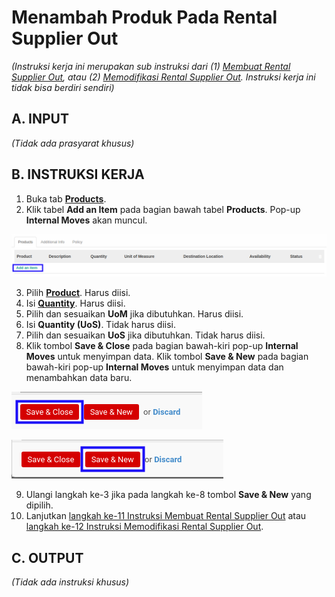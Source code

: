 # Menambah Produk Pada Rental Supplier Out

*(Instruksi kerja ini merupakan sub instruksi dari (1) [Membuat Rental Supplier Out](./membuat.md), atau (2) [Memodifikasi Rental Supplier Out](./modifikasi.md). Instruksi kerja ini tidak bisa berdiri sendiri)*

## A. INPUT

*(Tidak ada prasyarat khusus)*

## B. INSTRUKSI KERJA

1. Buka tab **[Products](./penjelasan.md#tab-products)**.
2. Klik tabel **Add an Item** pada bagian bawah tabel **Products**. Pop-up **Internal Moves** akan muncul.

![](../../img/rental-supplier-out/tombol-add-item-produk.png)

3. Pilih **[Product](./penjelasan.md#field-product)**. Harus diisi.
4. Isi **[Quantity](./penjelasan.md#field-quantity)**. Harus diisi.
5. Pilih dan sesuaikan **UoM** jika dibutuhkan. Harus diisi.
6. Isi **Quantity (UoS)**. Tidak harus diisi.
7. Pilih dan sesuaikan **UoS** jika dibutuhkan. Tidak harus diisi.
8. Klik tombol **Save & Close** pada bagian bawah-kiri pop-up **Internal Moves** untuk menyimpan data. Klik tombol **Save & New** pada bagian bawah-kiri pop-up **Internal Moves** untuk menyimpan data dan menambahkan data baru.

![](../../img/rental-supplier-out/tombol-save-close-produk.png)

![](../../img/rental-supplier-out/tombol-save-new-produk.png)

9. Ulangi langkah ke-3 jika pada langkah ke-8 tombol **Save & New** yang dipilih.
10. Lanjutkan [langkah ke-11 Instruksi Membuat Rental Supplier Out](./membuat.md#l11) atau [langkah ke-12 Instruksi Memodifikasi Rental Supplier Out](./modifikasi.md#l12).

## C. OUTPUT

*(Tidak ada instruksi khusus)*
